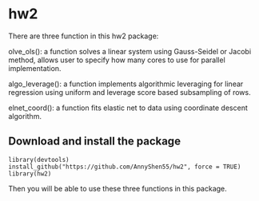 # hw2
There are three function in this hw2 package:

olve_ols(): a function solves a linear system using Gauss-Seidel or Jacobi method,
allows user to specify how many cores to use for parallel implementation.

algo_leverage(): a function implements algorithmic leveraging for linear 
regression using uniform and leverage score based subsampling of rows.

elnet_coord(): a function fits elastic net to data using coordinate descent algorithm.

## Download and install the package

```{r}
library(devtools)
install_github("https://github.com/AnnyShen55/hw2", force = TRUE)
library(hw2)
```

Then you will be able to use these three functions in this package.



